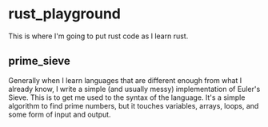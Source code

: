 # rust_playground
This is where I'm going to put rust code as I learn rust.

## prime_sieve
Generally when I learn languages that are different enough from what I already know, I write a simple (and usually messy) implementation of Euler's Sieve.
This is to get me used to the syntax of the language.  It's a simple algorithm to find prime numbers, but it touches variables, arrays, loops, and some
form of input and output.
